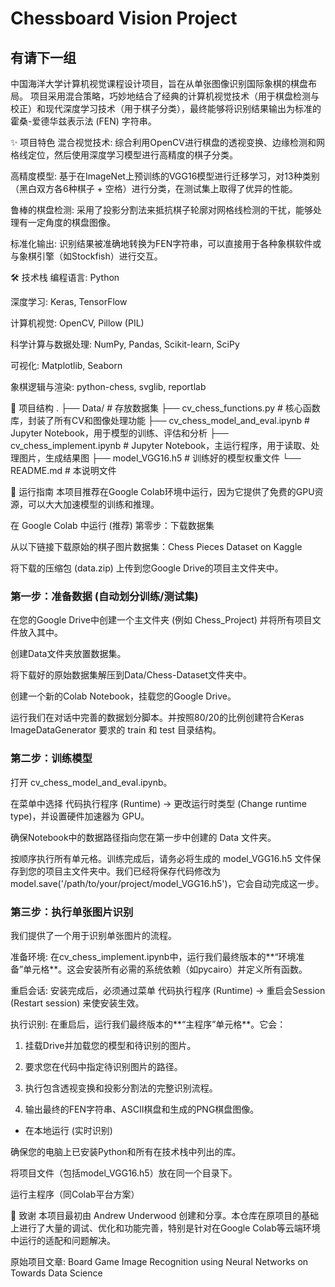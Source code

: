 # Chessboard Vision Project
## 有请下一组
中国海洋大学计算机视觉课程设计项目，旨在从单张图像识别国际象棋的棋盘布局。
项目采用混合策略，巧妙地结合了经典的计算机视觉技术（用于棋盘检测与校正）和现代深度学习技术（用于棋子分类），最终能够将识别结果输出为标准的霍桑-爱德华兹表示法 (FEN) 字符串。



✨ 项目特色
混合视觉技术: 综合利用OpenCV进行棋盘的透视变换、边缘检测和网格线定位，然后使用深度学习模型进行高精度的棋子分类。

高精度模型: 基于在ImageNet上预训练的VGG16模型进行迁移学习，对13种类别（黑白双方各6种棋子 + 空格）进行分类，在测试集上取得了优异的性能。

鲁棒的棋盘检测: 采用了投影分割法来抵抗棋子轮廓对网格线检测的干扰，能够处理有一定角度的棋盘图像。

标准化输出: 识别结果被准确地转换为FEN字符串，可以直接用于各种象棋软件或与象棋引擎（如Stockfish）进行交互。



🛠️ 技术栈
编程语言: Python

深度学习: Keras, TensorFlow

计算机视觉: OpenCV, Pillow (PIL)

科学计算与数据处理: NumPy, Pandas, Scikit-learn, SciPy

可视化: Matplotlib, Seaborn

象棋逻辑与渲染: python-chess, svglib, reportlab

📂 项目结构
.
├── Data/                       # 存放数据集
├── cv_chess_functions.py       # 核心函数库，封装了所有CV和图像处理功能
├── cv_chess_model_and_eval.ipynb # Jupyter Notebook，用于模型的训练、评估和分析
├── cv_chess_implement.ipynb    # Jupyter Notebook，主运行程序，用于读取、处理图片，生成结果图
├── model_VGG16.h5              # 训练好的模型权重文件
└── README.md                   # 本说明文件

🚀 运行指南
本项目推荐在Google Colab环境中运行，因为它提供了免费的GPU资源，可以大大加速模型的训练和推理。

在 Google Colab 中运行 (推荐)
第零步：下载数据集

从以下链接下载原始的棋子图片数据集：Chess Pieces Dataset on Kaggle 

将下载的压缩包 (data.zip) 上传到您Google Drive的项目主文件夹中。

### 第一步：准备数据 (自动划分训练/测试集)

在您的Google Drive中创建一个主文件夹 (例如 Chess_Project) 并将所有项目文件放入其中。

创建Data文件夹放置数据集。

将下载好的原始数据集解压到Data/Chess-Dataset文件夹中。

创建一个新的Colab Notebook，挂载您的Google Drive。

运行我们在对话中完善的数据划分脚本。并按照80/20的比例创建符合Keras ImageDataGenerator 要求的 train 和 test 目录结构。

### 第二步：训练模型

打开 cv_chess_model_and_eval.ipynb。

在菜单中选择 代码执行程序 (Runtime) -> 更改运行时类型 (Change runtime type)，并设置硬件加速器为 GPU。

确保Notebook中的数据路径指向您在第一步中创建的 Data 文件夹。

按顺序执行所有单元格。训练完成后，请务必将生成的 model_VGG16.h5 文件保存到您的项目主文件夹中。我们已经将保存代码修改为 model.save('/path/to/your/project/model_VGG16.h5')，它会自动完成这一步。

### 第三步：执行单张图片识别
我们提供了一个用于识别单张图片的流程。

准备环境: 在cv_chess_implement.ipynb中，运行我们最终版本的**“环境准备”单元格**。这会安装所有必需的系统依赖（如pycairo）并定义所有函数。

重启会话: 安装完成后，必须通过菜单 代码执行程序 (Runtime) -> 重启会Session (Restart session) 来使安装生效。

执行识别: 在重启后，运行我们最终版本的**“主程序”单元格**。它会：

1. 挂载Drive并加载您的模型和待识别的图片。

2. 要求您在代码中指定待识别图片的路径。

3. 执行包含透视变换和投影分割法的完整识别流程。

4. 输出最终的FEN字符串、ASCII棋盘和生成的PNG棋盘图像。

- 在本地运行 (实时识别)

确保您的电脑上已安装Python和所有在技术栈中列出的库。

将项目文件（包括model_VGG16.h5）放在同一个目录下。

运行主程序（同Colab平台方案）


🤝 致谢
本项目最初由 Andrew Underwood 创建和分享。本仓库在原项目的基础上进行了大量的调试、优化和功能完善，特别是针对在Google Colab等云端环境中运行的适配和问题解决。

原始项目文章: Board Game Image Recognition using Neural Networks on Towards Data Science
